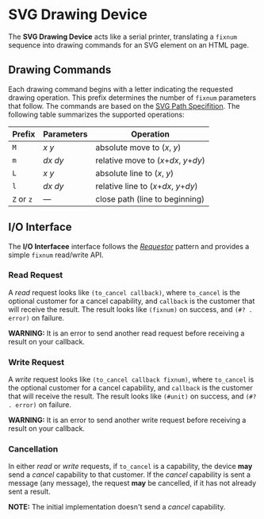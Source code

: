 # SVG Drawing Device

The **SVG Drawing Device** acts like a serial printer,
translating a `fixnum` sequence into drawing commands
for an SVG element on an HTML page.

## Drawing Commands

Each drawing command begins with a letter
indicating the requested drawing operation.
This prefix determines the number of `fixnum` parameters that follow.
The commands are based on the
[SVG Path Specifition](https://www.w3.org/TR/SVG11/paths.html).
The following table summarizes the supported operations:

Prefix     | Parameters     | Operation
-----------|----------------|------------------------------------------
`M`        | _x_ _y_        | absolute move to (_x_, _y_)
`m`        | _dx_ _dy_      | relative move to (_x_+_dx_, _y_+_dy_)
`L`        | _x_ _y_        | absolute line to (_x_, _y_)
`l`        | _dx_ _dy_      | relative line to (_x_+_dx_, _y_+_dy_)
`Z` or `z` | &mdash;        | close path (line to beginning)

## I/O Interface
The **I/O Interfacee** interface follows the
[_Requestor_](https://github.com/douglascrockford/parseq) pattern
and provides a simple `fixnum` read/write API.

### Read Request

A _read_ request looks like `(to_cancel callback)`,
where `to_cancel` is the optional customer for a cancel capability,
and `callback` is the customer that will receive the result.
The result looks like `(fixnum)` on success,
and `(#? . error)` on failure.

**WARNING:** It is an error to send another read request
before receiving a result on your callback.

### Write Request

A _write_ request looks like `(to_cancel callback fixnum)`,
where `to_cancel` is the optional customer for a cancel capability,
and `callback` is the customer that will receive the result.
The result looks like `(#unit)` on success,
and `(#? . error)` on failure.

**WARNING:** It is an error to send another write request
before receiving a result on your callback.

### Cancellation

In either _read_ or _write_ requests, if `to_cancel` is a capability,
the device **may** send a _cancel_ capability to that customer.
If the _cancel_ capability is sent a message (any message),
the request **may** be cancelled, if it has not already sent a result.

**NOTE:** The initial implementation doesn't send a _cancel_ capability.
